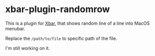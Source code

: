 # xbar-plugin-randomrow

This is a plugin for [Xbar](https://github.com/matryer/xbar), that shows random line of a line into MacOS menubar.

Replace the `/path/to/file` to specific path of the file.

I'm still working on it.

